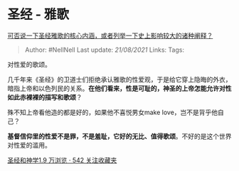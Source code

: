 # 圣经 - 雅歌
[可否说一下圣经雅歌的核心内涵，或者列举一下史上影响较大的诸种阐释？](https://www.zhihu.com/question/305790136/answer/584458532)

> Author: #NellNell
Last update: *21/08/2021*
Links:
Tags:

对性爱的歌颂。

几千年来《圣经》的卫道士们拒绝承认雅歌的性爱观，于是给它穿上隐晦的外衣，暗指上帝和以色列民的关系。**在他们看来，性是可耻的，神圣的上帝怎能允许对性如此赤裸裸的描写和歌颂**？

殊不知上帝看他造的都是好的，如果他不喜悦男女make love，岂不是背乎他自己？

**基督信仰里的性爱不是罪，不是羞耻，它好的无比、值得歌颂**。不好的是这个世界对性爱的滥用。

[圣经和神学1.9 万浏览 · 542 关注收藏夹](https://www.zhihu.com/collection/313814574)

